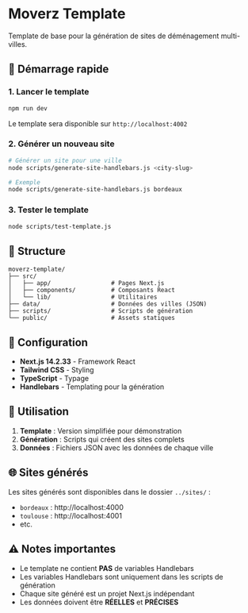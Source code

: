 # Moverz Template

Template de base pour la génération de sites de déménagement multi-villes.

## 🚀 Démarrage rapide

### 1. Lancer le template
```bash
npm run dev
```
Le template sera disponible sur `http://localhost:4002`

### 2. Générer un nouveau site
```bash
# Générer un site pour une ville
node scripts/generate-site-handlebars.js <city-slug>

# Exemple
node scripts/generate-site-handlebars.js bordeaux
```

### 3. Tester le template
```bash
node scripts/test-template.js
```

## 📁 Structure

```
moverz-template/
├── src/
│   ├── app/                 # Pages Next.js
│   ├── components/          # Composants React
│   └── lib/                 # Utilitaires
├── data/                    # Données des villes (JSON)
├── scripts/                 # Scripts de génération
└── public/                  # Assets statiques
```

## 🔧 Configuration

- **Next.js 14.2.33** - Framework React
- **Tailwind CSS** - Styling
- **TypeScript** - Typage
- **Handlebars** - Templating pour la génération

## 📝 Utilisation

1. **Template** : Version simplifiée pour démonstration
2. **Génération** : Scripts qui créent des sites complets
3. **Données** : Fichiers JSON avec les données de chaque ville

## 🌐 Sites générés

Les sites générés sont disponibles dans le dossier `../sites/` :
- `bordeaux` : http://localhost:4000
- `toulouse` : http://localhost:4001
- etc.

## ⚠️ Notes importantes

- Le template ne contient **PAS** de variables Handlebars
- Les variables Handlebars sont uniquement dans les scripts de génération
- Chaque site généré est un projet Next.js indépendant
- Les données doivent être **RÉELLES** et **PRÉCISES**